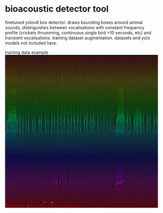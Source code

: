 # bioacoustic detector tool
finetuned yolov8 box detector.
draws bounding boxes around animal sounds, distinguishes between vocalisations with constant frequency profile (crickets thrumming, continuous single bird >10 seconds, etc) and transient vocalisations.
training dataset augmentation. datasets and yolo  models not included here.

training data example
![training data example](log/67_bg21_ge19p0.2_ge11p0.2bi248p0.43bi4p0..jpg)
